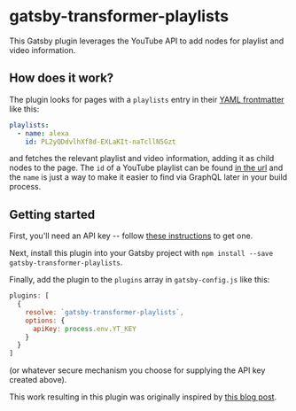 # gatsby-transformer-playlists

This Gatsby plugin leverages the YouTube API to add nodes for playlist and video information.

## How does it work?

The plugin looks for pages with a `playlists` entry in their [YAML frontmatter](https://www.gatsbyjs.org/docs/mdx/markdown-syntax/#frontmatter) like this:

```yaml
playlists:
  - name: alexa
    id: PL2yQDdvlhXf8d-EXLaKIt-naTcllN5Gzt
```

and fetches the relevant playlist and video information, adding it as child nodes to the page.  The `id` of a YouTube playlist can be found [in the url](https://www.youtube.com/playlist?list=PL2yQDdvlhXf8d-EXLaKIt-naTcllN5Gzt) and the `name` is just a way to make it easier to find via GraphQL later in your build process.

## Getting started

First, you'll need an API key -- follow [these instructions](https://developers.google.com/youtube/v3/getting-started) to get one.

Next, install this plugin into your Gatsby project with `npm install --save gatsby-transformer-playlists`.

Finally, add the plugin to the `plugins` array in `gatsby-config.js` like this:

```js
plugins: [
  {
    resolve: `gatsby-transformer-playlists`,
    options: {
      apiKey: process.env.YT_KEY
    }
  }
]
```

(or whatever secure mechanism you choose for supplying the API key created above).

This work resulting in this plugin was originally inspired by [this blog post](https://swizec.com/blog/youtube-data-source-gatsbyjs/swizec/8347).